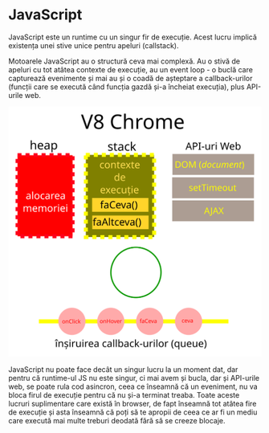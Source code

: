 # JavaScript

JavaScript este un runtime cu un singur fir de execuție. Acest lucru implică existența unei stive unice pentru apeluri (callstack).

Motoarele JavaScript au o structură ceva mai complexă. Au o stivă de apeluri cu tot atâtea contexte de execuție, au un event loop - o buclă care capturează evenimente și mai au și o coadă de așteptare a callback-urilor (funcții care se execută când funcția gazdă și-a încheiat execuția), plus API-urile web.

![Structura motorului din browserul Chrome](StructuraMotoruluiJSV8.svg)

JavaScript nu poate face decât un singur lucru la un moment dat, dar pentru că runtime-ul JS nu este singur, ci mai avem și bucla, dar și API-urile web, se poate rula cod asincron, ceea ce înseamnă că un eveniment, nu va bloca firul de execuție pentru că nu și-a terminat treaba. Toate aceste lucruri suplimentare care există în browser, de fapt înseamnă tot atâtea fire de execuție și asta înseamnă că poți să te apropii de ceea ce ar fi un mediu care execută mai multe treburi deodată fără să se creeze blocaje.
